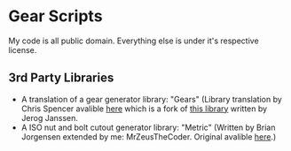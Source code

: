 # Gear Scripts

My code is all public domain. Everything else is under it's respective license.

## 3rd Party Libraries

 - A translation of a gear generator library: "Gears"  (Library translation by Chris Spencer avalible [here](https://github.com/chrisspen/gears) which is a fork of [this library](https://www.thingiverse.com/thing:1604369) written by Jerog Janssen.
 - A ISO nut and bolt cutout generator library: "Metric" (Written by Brian Jorgensen extended by me: MrZeusTheCoder. Original avalible [here](https://github.com/b33j0r/Metric).)